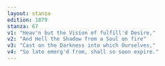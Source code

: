 ```yaml
---
layout: stanza
edition: 1879
stanza: 67
v1: "Heav'n but the Vision of fulfill'd Desire,"
v2: "And Hell the Shadow from a Soul on fire"
v3: "Cast on the Darkness into which Ourselves,"
v4: "So late emerg'd from, shall so soon expire."
---
```

